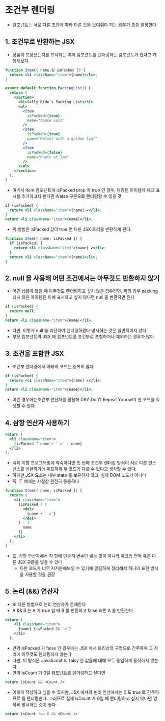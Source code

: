 # 조건부 렌더링

- 컴포넌트는 서로 다른 조건에 따라 다른 것을 보여줘야 하는 경우가 종종 발생한다

## 1. 조건부로 반환하는 JSX

- 상품이 포장됐는지를 표시하는 여러 <Item/> 컴포넌트를 렌더링하는 <PackingList /> 컴포넌트가 있다고 가정해보자.

```jsx
function Item({ name,링 isPacked }) {
  return <li className="item">{name}</li>;
}

export default function PackingList() {
  return (
    <section>
      <h1>Sally Ride's Packing List</h1>
      <ul>
        <Item 
          isPacked={true} 
          name="Space suit" 
        />
        <Item 
          isPacked={true} 
          name="Helmet with a golden leaf" 
        />
        <Item 
          isPacked={false} 
          name="Photo of Tam" 
        />
      </ul>
    </section>
  );
}
```

- 여기서 Item 컴포넌트에 isPacked prop 이 true 인 경우, 패킹된 아이템에 체크 표시를 추가하고자 한다면 if/else 구문으로 렌더링할 수 있을 것

```jsx
if (isPacked) {
  return <li className="item">{name} ✔</li>;
}
return <li className="item">{name}</li>;
```

- 위 방법은 isPacked 값이 true 면 다른 JSX 트리를 반환하게 된다.

```jsx
function Item({ name, isPacked }) {
  if (isPacked) {
    return <li className="item">{name} ✔</li>;
  }
  return <li className="item">{name}</li>;
}
```

## 2. null 을 사용해 어떤 조건에서는 아무것도 반환하지 않기

- 어떤 상황이 됐을 때 아무것도 렌더링하고 싶지 않은 경우라면, 위의 경우 packing 되지 않은 아이템은 아예 표시하고 싶지 않다면 null 을 반환하면 된다

```jsx
if (isPacked) {
  return null;
}
return <li className="item">{name}</li>;
```

- 다만, 이렇게 null 을 리턴하여 렌더링하겠다 명시하는 것은 일반적이지 않다
- 부모 컴포넌트의 JSX 에 컴포넌트를 조건부로 포함하거나 제외하는 경우가 많다

## 3. 조건을 포함한 JSX

- 조건부 렌더링에서 아래의 코드는 중복이 많다

```jsx
if (isPacked) {
  return <li className="item">{name} ✔</li>;
}
return <li className="item">{name}</li>;
```

- 이런 경우에는조건부 연산자를 활용해 DRY(Don’t Repeat Yourself) 한 코드를 작성할 수 있다.

## 4. 삼항 연산자 사용하기

```jsx
return (
  <li className="item">
    {isPacked ? name + ' ✔' : name}
  </li>
);
```

- 객체 지향 프로그래밍에 익숙하다면 첫 번째 조건부 렌더링 방식이 서로 다른 인스턴스를 반환하기에 미묘하게 두 코드가 다를 수 있다고 생각할 수 있다.
- 하지만 JSX 요소는 내부 state 를 보유하지 않고, 실제 DOM 노드가 아니다
- 즉, 두 예제는 사실상 완전히 동등하다

```jsx
function Item({ name, isPacked }) {
  return (
    <li className="item">
      {isPacked ? (
        <del>
          {name + ' ✔'}
        </del>
      ) : (
        name
      )}
    </li>
  );
}
```

- 또, 삼항 연산자에서 각 항에 단순히 변수만 넣는 것이 아니라 마크업 언어 혹은 다른 JSX 구문을 넣을 수 있다
	- 다만 코드가 너무 지저분해보일 수 있기에 깔끔하게 정리해서 하나의 표현 방식을 사용할 것을 권장

## 5. 논리 (&&) 연산자

- 또 다른 방법으로 논리 연산자가 존재한다
- A && B 는 A 가 true 일 때 B 를 반환하고 false 라면 A 를 반환한다

```jsx
return (
    <li className="item">
      {name} {isPacked && '✔'}
    </li>
  );
```

- 만약 isPacked 가 false 인 경우에는 JSX 에서 트리상의 구멍으로 간주하여 그 자리에 아무것도 렌더링하지 않는다
- 다만, 이 방식은 JavaScript 의 falsy 한 값들에 대해 모두 동일하게 동작하지 않는다.
- 만약 isCount 가 0일 <Count /> 컴포넌트를 렌더링하고 싶다면

```jsx
return isCount && <Count />
```

- 이렇게 작성하고 싶을 수 있지만, JSX 에서의 논리 연산에서는 0 도 true 로 간주하므로 <Count /> 를 렌더링한다. 그러므로 실제 isCount 가 0일 때 렌더링하고 싶지 않다면 명확히 명시하는 것이 좋다

```jsx
return isCount !== 0 && <Count /> 
```